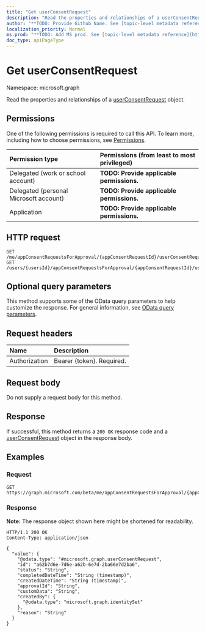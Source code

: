 ```yaml
---
title: "Get userConsentRequest"
description: "Read the properties and relationships of a userConsentRequest object."
author: "**TODO: Provide Github Name. See [topic-level metadata reference](https://msgo.azurewebsites.net/add/document/guidelines/metadata.html#topic-level-metadata)**"
localization_priority: Normal
ms.prod: "**TODO: Add MS prod. See [topic-level metadata reference](https://msgo.azurewebsites.net/add/document/guidelines/metadata.html#topic-level-metadata)**"
doc_type: apiPageType
---
```


# Get userConsentRequest
Namespace: microsoft.graph

Read the properties and relationships of a [userConsentRequest](../resources/userconsentrequest.md) object.

## Permissions
One of the following permissions is required to call this API. To learn more, including how to choose permissions, see [Permissions](/graph/permissions-reference).

|Permission type|Permissions (from least to most privileged)|
|:---|:---|
|Delegated (work or school account)|**TODO: Provide applicable permissions.**|
|Delegated (personal Microsoft account)|**TODO: Provide applicable permissions.**|
|Application|**TODO: Provide applicable permissions.**|

## HTTP request

<!-- {
  "blockType": "ignored"
}
-->
``` http
GET /me/appConsentRequestsForApproval/{appConsentRequestId}/userConsentRequests/{userConsentRequestId}
GET /users/{usersId}/appConsentRequestsForApproval/{appConsentRequestId}/userConsentRequests/{userConsentRequestId}
```

## Optional query parameters
This method supports some of the OData query parameters to help customize the response. For general information, see [OData query parameters](/graph/query-parameters).

## Request headers
|Name|Description|
|:---|:---|
|Authorization|Bearer {token}. Required.|

## Request body
Do not supply a request body for this method.

## Response

If successful, this method returns a `200 OK` response code and a [userConsentRequest](../resources/userconsentrequest.md) object in the response body.

## Examples

### Request
<!-- {
  "blockType": "request",
  "name": "get_userconsentrequest"
}
-->
``` http
GET https://graph.microsoft.com/beta/me/appConsentRequestsForApproval/{appConsentRequestId}/userConsentRequests/{userConsentRequestId}
```


### Response
**Note:** The response object shown here might be shortened for readability.
<!-- {
  "blockType": "response",
  "truncated": true,
  "@odata.type": "microsoft.graph.userConsentRequest"
}
-->
``` http
HTTP/1.1 200 OK
Content-Type: application/json

{
  "value": {
    "@odata.type": "#microsoft.graph.userConsentRequest",
    "id": "a62b7d6e-7d6e-a62b-6e7d-2ba66e7d2ba6",
    "status": "String",
    "completedDateTime": "String (timestamp)",
    "createdDateTime": "String (timestamp)",
    "approvalId": "String",
    "customData": "String",
    "createdBy": {
      "@odata.type": "microsoft.graph.identitySet"
    },
    "reason": "String"
  }
}
```

